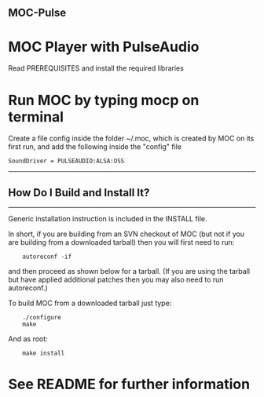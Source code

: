 ## MOC-Pulse

# MOC Player with PulseAudio

Read PREREQUISITES and install the required libraries

# Run MOC by typing mocp on terminal

Create a file config inside the folder ~/.moc, which is created by MOC on its first run, and add the following inside the "config" file

    SoundDriver = PULSEAUDIO:ALSA:OSS


--------------------------------------------------------------------------------
## How Do I Build and Install It?
--------------------------------------------------------------------------------

Generic installation instruction is included in the INSTALL file.

In short, if you are building from an SVN checkout of MOC (but not if you
are building from a downloaded tarball) then you will first need to run:

	    autoreconf -if

and then proceed as shown below for a tarball.  (If you are using the
tarball but have applied additional patches then you may also need to run
autoreconf.)

To build MOC from a downloaded tarball just type:

        ./configure
        make

And as root:

        make install
    
# See README for further information
